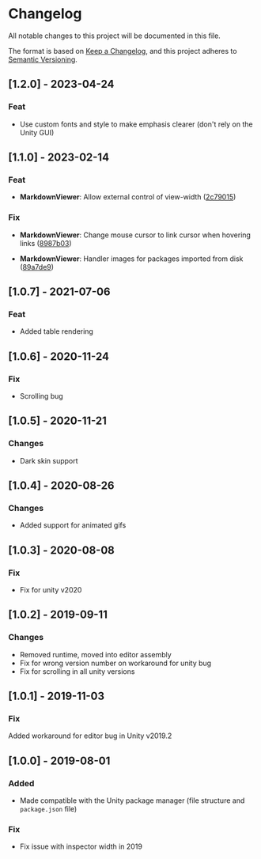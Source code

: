 # Changelog

All notable changes to this project will be documented in this file.

The format is based on [Keep a Changelog](https://keepachangelog.com/en/1.0.0/),
and this project adheres to [Semantic Versioning](https://semver.org/spec/v2.0.0.html).

## [1.2.0] - 2023-04-24

### Feat

* Use custom fonts and style to make emphasis clearer (don't rely on the Unity GUI)


## [1.1.0] - 2023-02-14

### Feat

* **MarkdownViewer**: Allow external control of view-width ([2c79015](https://github.com/gwaredd/UnityMarkdownViewer/commit/2c7901533338123c62a3f8f6f3ebeea27a656fe4))

### Fix

* **MarkdownViewer**: Change mouse cursor to link cursor when hovering links ([8987b03](https://github.com/gwaredd/UnityMarkdownViewer/commit/8987b039cc6effc63e88e1632691092fff59c010))

* **MarkdownViewer**:  Handler images for packages imported from disk ([89a7de9](https://github.com/gwaredd/UnityMarkdownViewer/commit/89a7de9de3a8a74d305c531bc24fd6c14ec8c19c))

## [1.0.7] - 2021-07-06

### Feat

* Added table rendering


## [1.0.6] - 2020-11-24

### Fix

* Scrolling bug

## [1.0.5] - 2020-11-21

### Changes

* Dark skin support

## [1.0.4] - 2020-08-26

### Changes

* Added support for animated gifs

## [1.0.3] - 2020-08-08

### Fix

* Fix for unity v2020

## [1.0.2] - 2019-09-11

### Changes

* Removed runtime, moved into editor assembly
* Fix for wrong version number on workaround for unity bug
* Fix for scrolling in all unity versions

## [1.0.1] - 2019-11-03

### Fix

Added workaround for editor bug in Unity v2019.2

## [1.0.0] - 2019-08-01

### Added
- Made compatible with the Unity package manager (file structure and `package.json` file)

### Fix
- Fix issue with inspector width in 2019
